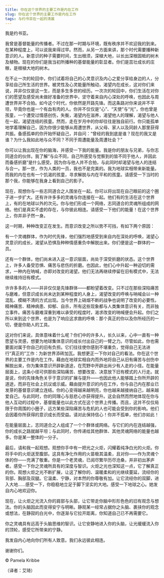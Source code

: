 ```yaml
--- 
title: 你在这个世界的主要工作是内在工作 
slug: 你在这个世界的主要工作是内在工作 
tags: 与约书亚在一起的清晨
--- 
```

我是约书亚。

我曾是基督能量的传播者。不过在那一时期与环境，既有秩序并不欢迎我的到来。在某种程度上，可以说我来得过早。然而，从另一方面来讲，那个时代需要播种新意识的人。新意识的种子需要时间，生出根须，深植大地，以长出深根固柢的树木及植物。现在的你们是我当初所播种的基督能量的彰显者。你们是茁壮成长的庄稼，是根植大地的树木。

在不止一次的轮回中，你们试着将自己的心灵意识及内心之爱分享给身边的人，分享给自己所生活的世界。被灵性及心灵能量所触动，渴望内在成长，这对你们来说，并非仅仅是这一生，而是多生多世的经历。一次次的轮回中，你们生活在对你们的愿望及感受尚未做好准备的世界中，坚守着来自内心深处的呼唤，也因此与周遭世界并不合拍。如今这个时代，你依然是开路先锋。而这条路对你来说并不平坦，毕竟你也是一个有血有肉的人。你并不仅仅是“心”、“天使”与“光”，你也曾是孩童，一个遭受过情感创伤，失衡，渴望内在滋养，渴望他人的理解，渴望与他人在一起，渴望连结的孩童。然而，走在岁月中的你却往往是独自前行。你只能孤单地学着理解自己，因为你很少能够从周遭世界，从父母、家人以及同龄人那里获得共振。备感孤单的你开始怀疑自己，并自问：“曾经的我到底是谁？现在的我又是谁？为什么我如此地与众不同？不同于周遭能量及周遭社会？”

你可以让我出现在你的脑海，并感受一下我的能量。我是你的朋友与兄弟，与你志同道合的伙伴。我了解“与众不同，自己所感受与觉察到的皆不同于他人，并因此而备感折磨”是什么感受。因为你与他人并不合拍，与此同时却渴望与他人的连结与合一。那一世，作为人类的一员，我也不是完美的。我为地球实相带来新能量。而我的内在也有一个饥渴的孩童，寻求解脱与内在平和的孩童。请感受一下当时的那个我，你能够在我身上看到自己的影子。

现在，观想你与一些志同道合之人围坐在一起。你可以将出现在自己眼前的这个圈子进一步扩大。还有许许多多的灵魂与你连接在一起。他们有的生活在这个世界上，有的在地球以外的次元。你与他们形成一个网络，志同道合的灵魂所组成的网络。他们是真实不虚的存在，与你彼此相连。请感受一下他们的能量！在这个世界上，你并非孑然一身。

这一时期，种种改变正在发生。而意识改变之所以势不可挡，有如下两个原因：

有一个灵魂群体，作为时代先锋，他们强烈地感受到来自内在深处的呼唤，渴望心灵意识的成长，渴望从恐惧及种种情感重负中解脱出来。你们便是这一群体的一员。

还有一个群体，他们尚未进入这一意识层面，尚处于深受折磨的状态。这个世界上，许多人备受恐惧、痛苦与悲伤的折磨。也因此，他们心中升起一种迫切的需求，一种内在呐喊，亦即对改变的渴望。他们无法再继续停留在旧有模式中，无法继续维持旧有模式。

许许多多的人——并非仅仅是先锋群体——都盼望着改变。只不过在那些深陷痛苦与磨难，但意识成长尚未达到某种程度的人身上，渴望改变的呼唤与呐喊会以一种混乱、模糊不清的方式出现。当今世界上硝烟不断的战争也说明了改变的必要性。精神痛苦、精神病患、抑郁、自杀，所有这些现象都与人类集体意识有关，而非独立事件。痛苦与磨难深重到难以承受的程度时，渴求改变的呐喊便会升起。你们之所以来到这个世界，也是为了响应这求救的呼唤：那个真正的你以及你所经历的一切，便是你助人的工具。

这对你们来说，具体意味着什么呢？你们中的许多人，长久以来，心中一直有一种愿望与灵感，想要为地球集体意识的成长付出自己的一臂之力。尽管如此，你也需要面对属于你自己的旧有负担。它们往往使你感到不堪重负，觉得自己无法进行“真正的”工作：为新世界添砖加瓦。我想更正一下你对自己的看法。你在这个世界的主要工作是内在工作。藉由在地球实相自内而外地将自己从旧有痛苦与创伤中解脱出来，你为集体意识开辟新道途，在荒野中开辟出尚少有人走的小径。在能量层面上，这条小径可供那些深陷痛苦、想要改变、决意放下旧有模式的人行走。就是说，你的先锋角色关乎于意识的扩展与提升——也因此他人能够踏上你所开辟的道途，而非在社会上抗议或示威。藉由提升意识的内在工作，你与自己内在那业已发芽的基督意识建立连结。你的心变得越来越明亮，你也越来越接纳自己，越来越爱自己。与此同时，你的同理心与慈悲心亦获得提升。这会自然而然地体现在你与他人互动的过程中，基督能量也以此方式在这个世界上传播。而且，这并不仅仅局限于你周围的小圈子，远方某些深陷痛苦与危机的人也可能会受到你的影响。他们会因着你所获得的意识成长而受益。请对此保持信心！你并不孤单，他们亦如此！

在能量层面上，志同道合之人组成了一个个群体或网络。与它们的内在连结越强，你的成长之路就越平坦；与此同时，你传递给其他群体、其他灵魂网络的能量也越多。你是某一整体的一分子。

最后，请和我一起观想。观想你手中有一把光之火炬，闪耀着纯净白光的火炬。你将手中的火炬送至腹部。这具有净化作用的火苗极其温柔，且对你——作为灵魂个体的你——充满了敬重。你是一个老灵魂，已阅尽繁华历尽沧桑，并非初出茅庐者。感受一下你之灵魂所具有的深度与智识。火炬之光也深知这一点，它了解真正的你。观想火炬之光不断扩展，让这了解你的、温暖柔和的光继续蔓延，流经你的背部、胸部及双腿。它温柔、宁静，对本然的你尊敬有加。让它流经你的双脚，进入大地……感受一下，你稳稳地立足于脚下坚实的大地。感受一下地球之心。她发自内心地欢迎你。

现在，让火炬之光流入你的肩部与头部，让它带走你脑中形形色色的旧有观念与想法。你的头脑因此而变得安宁与明晰。静观某一经常占据你之头脑、裹挟你的观念或想法，在静寂的白光中，你逐渐与它拉开距离，你知道自己已不再需要它。

你之灵魂具有远高于头脑思维的智识。让它安静地进入你的头脑，让光缓缓流入你的顶轮，感受它所带来的宁静。

我发自内心地向你们所有人致意。我们永远彼此相连。

谢谢你们。

© Pamela Kribbe

（译者：艾琦）